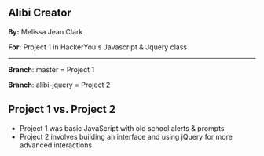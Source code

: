 ## Alibi Creator

**By:** Melissa Jean Clark

**For:** Project 1 in HackerYou's Javascript & Jquery class

----

**Branch**: master = Project 1

**Branch**: alibi-jquery = Project 2

## Project 1 vs. Project 2

- Project 1 was basic JavaScript with old school alerts & prompts
- Project 2 involves building an interface and using jQuery for more advanced interactions


